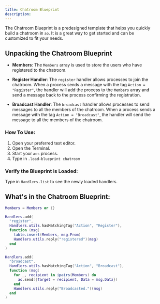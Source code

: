 ```yaml
---
title: Chatroom Blueprint
description:
---
```


The Chatroom Blueprint is a predesigned template that helps you quickly build a chatroom in `ao`. It is a great way to get started and can be customized to fit your needs.

## Unpacking the Chatroom Blueprint

- **Members**: The `Members` array is used to store the users who have registered to the chatroom.

- **Register Handler**: The `register` handler allows processes to join the chatroom. When a process sends a message with the tag `Action = "Register"`, the handler will add the process to the `Members` array and send a message back to the process confirming the registration.

- **Broadcast Handler**: The `broadcast` handler allows processes to send messages to all the members of the chatroom. When a process sends a message with the tag `Action = "Broadcast"`, the handler will send the message to all the members of the chatroom.

### How To Use:

1. Open your preferred text editor.
2. Open the Terminal.
3. Start your `aos` process.
4. Type in `.load-blueprint chatroom`

### Verify the Blueprint is Loaded:

Type in `Handlers.list` to see the newly loaded handlers.

## What's in the Chatroom Blueprint:

```lua
Members = Members or {}

Handlers.add(
  "register",
  Handlers.utils.hasMatchingTag("Action", "Register"),
  function (msg)
    table.insert(Members, msg.From)
    Handlers.utils.reply("registered")(msg)
  end
)

Handlers.add(
  "broadcast",
  Handlers.utils.hasMatchingTag("Action", "Broadcast"),
  function (msg)
    for _, recipient in ipairs(Members) do
      ao.send({Target = recipient, Data = msg.Data})
    end
    Handlers.utils.reply("Broadcasted.")(msg)
  end
)
```
